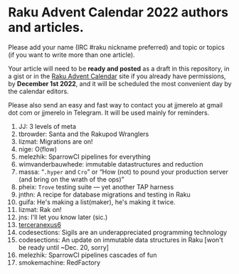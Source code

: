 # Raku Advent Calendar 2022 authors and articles.

Please add your name (IRC #raku nickname preferred) and topic or
topics (if you want to write more than one article).

Your article will
need to be **ready and posted** as a draft in this repository, in a gist or in the [Raku Advent
Calendar](https://raku-advent.blog) site if you already have permissions, by **December 1st 2022**,
and it will be scheduled the most convenient day by the calendar
editors.

Please also send an easy and fast way to contact you at jjmerelo at
gmail dot com or jjmerelo in Telegram. It will be used mainly for
reminders.

1. JJ: 3 levels of meta
2. tbrowder: Santa and the Rakupod Wranglers
3. lizmat: Migrations are on!
4. nige: O(flow)
5. melezhik: SparrowCI pipelines for everything 
6. wimvanderbauwhede: immutable datastructures and reduction
7. massa: “`.hyper` and `Cro`” or “How (not) to pound your production server (and bring on the wrath of the ops)”
8. pheix: `Trove` testing suite — yet another TAP harness
9. jnthn: A recipe for database migrations and testing in Raku
10. guifa: He's making a list(maker), he's making it twice.
11. lizmat: Rak on!
12. jns: I'll let you know later (sic.)
13. [terceranexus6](https://gitlab.com/terceranexus6)
14. codesections: Sigils are an underappreciated programming technology
15. codesections: An update on immutable data structures in Raku [won't be ready until ~Dec. 20, sorry]
16. melezhik: SparrowCI pipelines cascades of fun
17. smokemachine: RedFactory
<!-- add your presentation here -->
